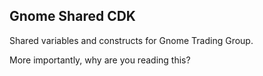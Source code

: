 ## Gnome Shared CDK

Shared variables and constructs for Gnome Trading Group.

More importantly, why are you reading this?
